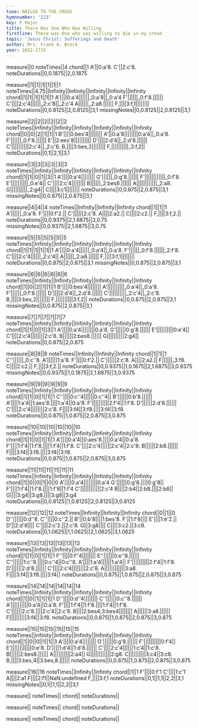 ```yaml
---
tune: NAILED TO THE CROSS
hymnnumber: '123'
key: F Major
title: There Was One Who Was Willing
firstline: There was One who was willing to die in my stead
topic: 'Jesus Christ: Sufferings and Death'
author: Mrs. Frank A. Breck
year: 1652-1715
---
```

measure||0
noteTimes||4
chord||1
A'||0:a'8.
C'||2:c'8.
noteDurations||0,0.1875||2,0.1875

measure||1||1||1||1||1||1
noteTimes||4.75||Infinity||Infinity||Infinity||Infinity||Infinity
chord||1||1||1||1||1||1
A'||||0:a'4||||||_0:a'8||_0:a'4
F'||||||_0:f'8.||||||
C'||||2:c'4||||||_2:c'8||_2:c'4
A||||||_2:a8.||||||
F,||||3:f,1||||||||
noteDurations||0,0.8125||2,0.8125||3,1
missingNotes||0,0.8125||2,0.8125||3,1

measure||2||2||2||2||2||2
noteTimes||Infinity||Infinity||Infinity||Infinity||Infinity||Infinity
chord||0||0||2||1||1||1
B'||||0:bes'4||||||||
A'||0:a'8||||||||0:a'4||_0:a'8.
F'||||||_0:f'8.||||||
E'||2:ees'8||||||||||
D'||||2:d'4||_2:d'8.||||||
C'||||||||||2:c'4||_2:c'8.
B,||||3:bes,2||||||||
F,||||||||||_3:f,2||
noteDurations||0,1||2,1||3,1

measure||3||3||3||3||3||3
noteTimes||Infinity||Infinity||Infinity||Infinity||Infinity||Infinity
chord||1||1||0||1||3||1
A'||||0:a'4||||||||
G'||||||_0:g'8.||||||
F'||||||||||||_0:f'8.
E'||||||||||_0:e'4||
C'||||2:c'4||||||||
B||||||_2:bes8.||||||
A||||||||||||_2:a8.
G||||||||||_2:g4||
C||||3:c1||||||||
noteDurations||0,0.875||2,0.875||3,1
missingNotes||0,0.875||2,0.875||3,1

measure||4||4||4
noteTimes||Infinity||Infinity||Infinity
chord||1||1||1
A'||||||_0:a'8.
F'||||0:f'2.||
C'||||||2:c'8.
A||||2:a2.||
C||||2:c2.||
F,||||3:f,2.||
noteDurations||0,0.9375||2,1.6875||3,0.75
missingNotes||0,0.9375||2,1.6875||3,0.75

measure||5||5||5||5||5||5
noteTimes||Infinity||Infinity||Infinity||Infinity||Infinity||Infinity
chord||1||1||1||1||1||1
A'||||0:a'4||||||_0:a'4||_0:a'8.
F'||||||_0:f'8.||||||_2:f'8.
C'||||2:c'4||||||_2:c'4||
A||||||_2:a8.||||||
F,||||3:f,1||||||||
noteDurations||0,0.875||2,0.875||3,1
missingNotes||0,0.875||2,0.875||3,1

measure||6||6||6||6||6||6
noteTimes||Infinity||Infinity||Infinity||Infinity||Infinity||Infinity
chord||1||0||2||1||1||1
B'||||0:bes'4||||||||
A'||||||||||_0:a'4||_0:a'8.
F'||||||_0:f'8.||||||
D'||||2:d'4||_2:d'8.||||||
C'||||||||||_2:c'4||_2:c'8.
B,||||3:bes,2||||||||
F,||||||||||3:f,2||
noteDurations||0,0.875||2,0.875||3,1
missingNotes||0,0.875||2,0.875||3,1

measure||7||7||7||7||7||7
noteTimes||Infinity||Infinity||Infinity||Infinity||Infinity||Infinity
chord||1||1||0||1||3||1
A'||||0:a'4||||||||0:a'8.
G'||||||0:g'8.||||||
E'||||||||||0:e'4||
C'||||2:c'4||||||||2:c'8.
B||||||2:bes8.||||||
G||||||||||2:g4||
noteDurations||0,0.875||2,0.875

measure||8||8||8
noteTimes||Infinity||Infinity||Infinity
chord||1||1||1
C''||||||_0:c''8.
A'||||||1:a'8.
F'||||0:f'2.||
C'||||||2:c'8.
A||||2:a2.||
F||||||_3:f8.
C||||2:c2.||
F,||||3:f,2.||
noteDurations||0,0.9375||1,0.1875||2,1.6875||3,0.9375
missingNotes||0,0.9375||1,0.1875||2,1.6875||3,0.9375

measure||9||9||9||9||9||9
noteTimes||Infinity||Infinity||Infinity||Infinity||Infinity||Infinity
chord||1||1||0||1||1||1
C''||||0:c''4||||||0:c''4||
B'||||||0:b'8.||||||
A'||||1:a'4||1:aes'8.||||1:a'4||0:a'8.
F'||||||||||2:f'4||1:f'8.
D'||||||2:d'8.||||||
C'||||2:c'4||||||||2:c'8.
F||||3:f4||3:f8.||||3:f4||3:f8.
noteDurations||0,0.875||1,0.875||2,0.875||3,0.875

measure||10||10||10||10||10||10
noteTimes||Infinity||Infinity||Infinity||Infinity||Infinity||Infinity
chord||1||1||0||1||1||1
A'||||0:a'4||0:aes'8.||||0:a'4||0:a'8.
F'||||1:f'4||1:f'8.||||1:f'4||1:f'8.
C'||||2:c'4||||||2:c'4||2:c'8.
B||||||2:b8.||||||
F||||3:f4||3:f8.||||3:f4||3:f8.
noteDurations||0,0.875||1,0.875||2,0.875||3,0.875

measure||11||11||11||11||11||11
noteTimes||Infinity||Infinity||Infinity||Infinity||Infinity||Infinity
chord||1||0||0||1||0||0
A'||||0:a'4||||||||0:a'4
G'||||||0:g'8.||||0:g'8||
F'||||1:f'4||1:f'8.||||1:f'8||1:f'4
C'||||||||||||2:c'4
B||||2:b4||2:b8.||||2:b8||
G||||3:g4||3:g8.||||3:g8||3:g4
noteDurations||0,0.8125||1,0.8125||2,0.8125||3,0.8125

measure||12||12||12
noteTimes||Infinity||Infinity||Infinity
chord||0||1||0
D''||||||0:d''8.
C''||||0:c''2.||
B'||0:b'8||||1:bes'8.
F'||1:f'8||||
E'||||1:e'2.||
D'||2:d'8||||
C'||||2:c'2.||2:c'8.
G||3:g8||||
C||||3:c2.||3:c8.
noteDurations||0,1.0625||1,1.0625||2,1.0625||3,1.0625

measure||13||13||13||13||13||13
noteTimes||Infinity||Infinity||Infinity||Infinity||Infinity||Infinity
chord||1||1||0||1||1||1
F''||||0:f''4||||||||
E''||||||0:e''8.||||||
C''||||||1:c''8.||||0:c''4||0:c''8.
A'||||1:a'4||||||1:a'4||
F'||||||||||2:f'4||1:f'8.
D'||||||2:d'8.||||||
C'||||2:c'4||||||||2:c'8.
A||||||||||||3:a8.
F||||3:f4||3:f8.||||3:f4||
noteDurations||0,0.875||1,0.875||2,0.875||3,0.875

measure||14||14||14||14||14||14
noteTimes||Infinity||Infinity||Infinity||Infinity||Infinity||Infinity
chord||1||0||1||1||1||1
D''||||0:d''4||||||||
C''||||||0:c''8.||||||
A'||||||||||0:a'4||0:a'8.
F'||||1:f'4||1:f'8.||||1:f'4||1:f'8.
C'||||||2:c'8.||||2:c'4||2:c'8.
B||||2:bes4;3:bes4||||||||
A||||||3:a8.||||||
F||||||||||3:f4||3:f8.
noteDurations||0,0.875||1,0.875||2,0.875||3,0.875

measure||15||15||15||15||15||15
noteTimes||Infinity||Infinity||Infinity||Infinity||Infinity||Infinity
chord||1||0||0||1||1||3
A'||||0:a'4||||||||
G'||||||0:g'8.||||||
F'||||||||||0:f'4||
E'||||||||||||0:e'8.
D'||||1:d'4||1:d'8.||||||
C'||||2:c'4||||||1:c'4||1:c'8.
B||||||2:bes8.||||||
A||||||||||2:a4||
G||||||||||||2:g8.
C||||||||||3:c4||3:c8.
B,||||3:bes,4||3:bes,8.||||||
noteDurations||0,0.875||1,0.875||2,0.875||3,0.875

measure||16||16
noteTimes||Infinity||Infinity
chord||1||1
F'||||0:f'1
C'||||1:c'1
A||||2:a1
F||||2:f1||NaN:undefined
F,||||3:f,1
noteDurations||0,1||1,1||2,2||3,1
missingNotes||0,1||1,1||2,2||3,1

measure||
noteTimes||
chord||
noteDurations||

measure||
noteTimes||
chord||
noteDurations||

measure||
noteTimes||
chord||
noteDurations||

